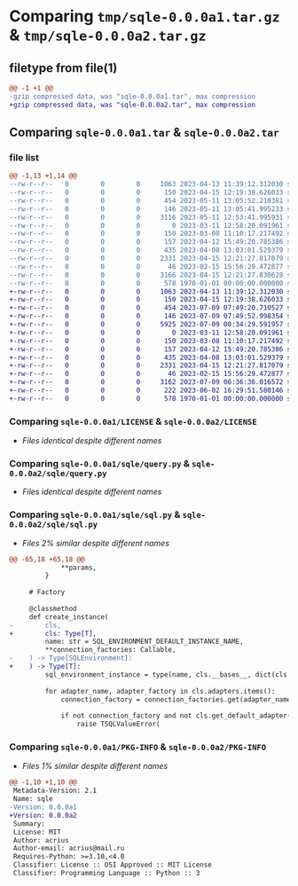# Comparing `tmp/sqle-0.0.0a1.tar.gz` & `tmp/sqle-0.0.0a2.tar.gz`

## filetype from file(1)

```diff
@@ -1 +1 @@
-gzip compressed data, was "sqle-0.0.0a1.tar", max compression
+gzip compressed data, was "sqle-0.0.0a2.tar", max compression
```

## Comparing `sqle-0.0.0a1.tar` & `sqle-0.0.0a2.tar`

### file list

```diff
@@ -1,13 +1,14 @@
--rw-r--r--   0        0        0     1063 2023-04-13 11:39:12.312030 sqle-0.0.0a1/LICENSE
--rw-r--r--   0        0        0      150 2023-04-15 12:19:38.626033 sqle-0.0.0a1/README.md
--rw-r--r--   0        0        0      454 2023-05-11 13:05:52.210381 sqle-0.0.0a1/pyproject.toml
--rw-r--r--   0        0        0      146 2023-05-11 13:05:41.995233 sqle-0.0.0a1/sqle/__init__.py
--rw-r--r--   0        0        0     3116 2023-05-11 12:53:41.995931 sqle-0.0.0a1/sqle/adapter.py
--rw-r--r--   0        0        0        0 2023-03-11 12:58:20.091961 sqle-0.0.0a1/sqle/contrib/__init__.py
--rw-r--r--   0        0        0      150 2023-03-08 11:10:17.217492 sqle-0.0.0a1/sqle/contrib/class_property.py
--rw-r--r--   0        0        0      157 2023-04-12 15:49:20.785386 sqle-0.0.0a1/sqle/contrib/text.py
--rw-r--r--   0        0        0      435 2023-04-08 13:03:01.529379 sqle-0.0.0a1/sqle/exceptions.py
--rw-r--r--   0        0        0     2331 2023-04-15 12:21:27.817079 sqle-0.0.0a1/sqle/query.py
--rw-r--r--   0        0        0       46 2023-02-15 15:56:29.472877 sqle-0.0.0a1/sqle/settings.py
--rw-r--r--   0        0        0     3166 2023-04-15 12:21:27.830628 sqle-0.0.0a1/sqle/sql.py
--rw-r--r--   0        0        0      578 1970-01-01 00:00:00.000000 sqle-0.0.0a1/PKG-INFO
+-rw-r--r--   0        0        0     1063 2023-04-13 11:39:12.312030 sqle-0.0.0a2/LICENSE
+-rw-r--r--   0        0        0      150 2023-04-15 12:19:38.626033 sqle-0.0.0a2/README.md
+-rw-r--r--   0        0        0      454 2023-07-09 07:49:20.710527 sqle-0.0.0a2/pyproject.toml
+-rw-r--r--   0        0        0      146 2023-07-09 07:49:52.998354 sqle-0.0.0a2/sqle/__init__.py
+-rw-r--r--   0        0        0     5925 2023-07-09 08:34:29.591957 sqle-0.0.0a2/sqle/adapter.py
+-rw-r--r--   0        0        0        0 2023-03-11 12:58:20.091961 sqle-0.0.0a2/sqle/contrib/__init__.py
+-rw-r--r--   0        0        0      150 2023-03-08 11:10:17.217492 sqle-0.0.0a2/sqle/contrib/class_property.py
+-rw-r--r--   0        0        0      157 2023-04-12 15:49:20.785386 sqle-0.0.0a2/sqle/contrib/text.py
+-rw-r--r--   0        0        0      435 2023-04-08 13:03:01.529379 sqle-0.0.0a2/sqle/exceptions.py
+-rw-r--r--   0        0        0     2331 2023-04-15 12:21:27.817079 sqle-0.0.0a2/sqle/query.py
+-rw-r--r--   0        0        0       46 2023-02-15 15:56:29.472877 sqle-0.0.0a2/sqle/settings.py
+-rw-r--r--   0        0        0     3162 2023-07-09 06:36:36.016572 sqle-0.0.0a2/sqle/sql.py
+-rw-r--r--   0        0        0      222 2023-06-02 16:29:51.580146 sqle-0.0.0a2/sqle/sqle-sqlite.code-workspace
+-rw-r--r--   0        0        0      578 1970-01-01 00:00:00.000000 sqle-0.0.0a2/PKG-INFO
```

### Comparing `sqle-0.0.0a1/LICENSE` & `sqle-0.0.0a2/LICENSE`

 * *Files identical despite different names*

### Comparing `sqle-0.0.0a1/sqle/query.py` & `sqle-0.0.0a2/sqle/query.py`

 * *Files identical despite different names*

### Comparing `sqle-0.0.0a1/sqle/sql.py` & `sqle-0.0.0a2/sqle/sql.py`

 * *Files 2% similar despite different names*

```diff
@@ -65,18 +65,18 @@
             **params,
         }
 
     # Factory
 
     @classmethod
     def create_instance(
-        cls,
+        cls: Type[T],
         name: str = SQL_ENVIRONMENT_DEFAULT_INSTANCE_NAME,
         **connection_factories: Callable,
-    ) -> Type[SQLEnvironment]:
+    ) -> Type[T]:
         sql_environment_instance = type(name, cls.__bases__, dict(cls.__dict__))
 
         for adapter_name, adapter_factory in cls.adapters.items():
             connection_factory = connection_factories.get(adapter_name)
 
             if not connection_factory and not cls.get_default_adapter(adapter_name):
                 raise TSQLValueError(
```

### Comparing `sqle-0.0.0a1/PKG-INFO` & `sqle-0.0.0a2/PKG-INFO`

 * *Files 1% similar despite different names*

```diff
@@ -1,10 +1,10 @@
 Metadata-Version: 2.1
 Name: sqle
-Version: 0.0.0a1
+Version: 0.0.0a2
 Summary: 
 License: MIT
 Author: acrius
 Author-email: acrius@mail.ru
 Requires-Python: >=3.10,<4.0
 Classifier: License :: OSI Approved :: MIT License
 Classifier: Programming Language :: Python :: 3
```


